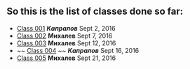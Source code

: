 ## So this is the list of classes done so far:
>
* [Class 001](https://github.com/Gideonamani/834/blob/gh-pages/%D0%A2%D0%B5%D0%BE%D1%80%D0%B8%D1%8F%20%D0%9D%D0%B0%D0%B4%D0%B5%D0%B6%D0%BD%D0%BE%D1%81%D1%82%D0%B8/Class%20001.md) **_Капралов_** Sept 2, 2016
* [Class 002](https://github.com/Gideonamani/834/blob/gh-pages/%D0%A2%D0%B5%D0%BE%D1%80%D0%B8%D1%8F%20%D0%9D%D0%B0%D0%B4%D0%B5%D0%B6%D0%BD%D0%BE%D1%81%D1%82%D0%B8/Class%20002.md) **Михалев** Sept 7, 2016
* [Class 003](https://github.com/Gideonamani/834/blob/gh-pages/%D0%A2%D0%B5%D0%BE%D1%80%D0%B8%D1%8F%20%D0%9D%D0%B0%D0%B4%D0%B5%D0%B6%D0%BD%D0%BE%D1%81%D1%82%D0%B8/Class%20003.md) **Михалев** Sept 12, 2016
* ~~ [Class 004](https://github.com/Gideonamani/834/blob/gh-pages/%D0%A2%D0%B5%D0%BE%D1%80%D0%B8%D1%8F%20%D0%9D%D0%B0%D0%B4%D0%B5%D0%B6%D0%BD%D0%BE%D1%81%D1%82%D0%B8/Class%20004.md) ~~ **_Капралов_** Sept 16, 2016
* [Class 005](https://github.com/Gideonamani/834/blob/gh-pages/%D0%A2%D0%B5%D0%BE%D1%80%D0%B8%D1%8F%20%D0%9D%D0%B0%D0%B4%D0%B5%D0%B6%D0%BD%D0%BE%D1%81%D1%82%D0%B8/Class%20005.md) **Михалев** Sept 21, 2016
